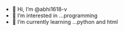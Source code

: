 - 👋 Hi, I’m @abhi1618-v
- 👀 I’m interested in ...programming
- 🌱 I’m currently learning ...python and html

<!---
abhi1618-v/abhi1618-v is a ✨ special ✨ repository because its `README.md` (this file) appears on your GitHub profile.
You can click the Preview link to take a look at your changes.
--->
